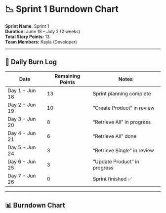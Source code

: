 # 📉 Sprint 1 Burndown Chart

**Sprint Name:** Sprint 1  
**Duration:** June 18 – July 2 (2 weeks)  
**Total Story Points:** 13  
**Team Members:** Kayla (Developer)

---

## 🔢 Daily Burn Log

| Date       | Remaining Points | Notes                      |
|------------|------------------|----------------------------|
| Day 1 - Jun 18 | 13               | Sprint planning complete     |
| Day 2 - Jun 19 | 10               | “Create Product” in review   |
| Day 3 - Jun 20 | 8                | “Retrieve All” in progress   |
| Day 4 - Jun 21 | 6                | “Retrieve All” done          |
| Day 5 - Jun 24 | 3                | “Retrieve Single” in review  |
| Day 6 - Jun 25 | 3                | “Update Product” in progress |
| Day 7 - Jun 26 | 0                | Sprint finished ✅            |

---

## 📊 Burndown Chart

